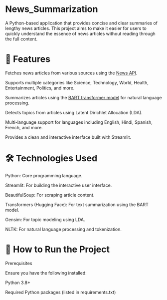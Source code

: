 # News_Summarization

A Python-based application that provides concise and clear summaries of lengthy news articles. This project aims to make it easier for users to quickly understand the essence of news articles without reading through the full content.


# 🌟 Features

Fetches news articles from various sources using the [News API](https://newsapi.org/).

Supports multiple categories like Science, Technology, World, Health, Entertainment, Politics, and more.

Summarizes articles using the [BART transformer model](https://huggingface.co/facebook/bart-large-cnn) for natural language processing.

Detects topics from articles using Latent Dirichlet Allocation (LDA).

Multi-language support for languages including English, Hindi, Spanish, French, and more.

Provides a clean and interactive interface built with Streamlit.


# 🛠️ Technologies Used

Python: Core programming language.

Streamlit: For building the interactive user interface.

BeautifulSoup: For scraping article content.

Transformers (Hugging Face): For text summarization using the BART model.

Gensim: For topic modeling using LDA.

NLTK: For natural language processing and tokenization.


# 🚀 How to Run the Project
Prerequisites

Ensure you have the following installed:

Python 3.8+

Required Python packages (listed in requirements.txt)
